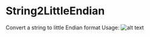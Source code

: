 # String2LittleEndian
Convert a string to little Endian format
Usage:
![alt text](https://github.com/Piix3l/String2LittleEndian/blob/main/Example.png)
